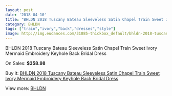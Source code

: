 ```yaml
---
layout: post
date: '2018-04-10'
title: "BHLDN 2018 Tuscany Bateau Sleeveless Satin Chapel Train Sweet Ivory Mermaid Embroidery Keyhole Back Bridal Dress"
category: BHLDN
tags: ["train","ivory","back","dresses","style"]
image: http://img.eudances.com/31885-thickbox_default/bhldn-2018-tuscany-bateau-sleeveless-satin-chapel-train-sweet-ivory-mermaid-embroidery-keyhole-back-bridal-dress.jpg
---
```

BHLDN 2018 Tuscany Bateau Sleeveless Satin Chapel Train Sweet Ivory Mermaid Embroidery Keyhole Back Bridal Dress

On Sales: **$358.98**
<a href="https://www.eudances.com/en/bhldn/9953-bhldn-2018-tuscany-bateau-sleeveless-satin-chapel-train-sweet-ivory-mermaid-embroidery-keyhole-back-bridal-dress.html"><amp-img layout="responsive" width="600" height="600" src="//img.eudances.com/31885-thickbox_default/bhldn-2018-tuscany-bateau-sleeveless-satin-chapel-train-sweet-ivory-mermaid-embroidery-keyhole-back-bridal-dress.jpg" alt="BHLDN 2018 Tuscany Bateau Sleeveless Satin Chapel Train Sweet Ivory Mermaid Embroidery Keyhole Back Bridal Dress 0" /></a>
<a href="https://www.eudances.com/en/bhldn/9953-bhldn-2018-tuscany-bateau-sleeveless-satin-chapel-train-sweet-ivory-mermaid-embroidery-keyhole-back-bridal-dress.html"><amp-img layout="responsive" width="600" height="600" src="//img.eudances.com/31891-thickbox_default/bhldn-2018-tuscany-bateau-sleeveless-satin-chapel-train-sweet-ivory-mermaid-embroidery-keyhole-back-bridal-dress.jpg" alt="BHLDN 2018 Tuscany Bateau Sleeveless Satin Chapel Train Sweet Ivory Mermaid Embroidery Keyhole Back Bridal Dress 1" /></a>
<a href="https://www.eudances.com/en/bhldn/9953-bhldn-2018-tuscany-bateau-sleeveless-satin-chapel-train-sweet-ivory-mermaid-embroidery-keyhole-back-bridal-dress.html"><amp-img layout="responsive" width="600" height="600" src="//img.eudances.com/31890-thickbox_default/bhldn-2018-tuscany-bateau-sleeveless-satin-chapel-train-sweet-ivory-mermaid-embroidery-keyhole-back-bridal-dress.jpg" alt="BHLDN 2018 Tuscany Bateau Sleeveless Satin Chapel Train Sweet Ivory Mermaid Embroidery Keyhole Back Bridal Dress 2" /></a>
<a href="https://www.eudances.com/en/bhldn/9953-bhldn-2018-tuscany-bateau-sleeveless-satin-chapel-train-sweet-ivory-mermaid-embroidery-keyhole-back-bridal-dress.html"><amp-img layout="responsive" width="600" height="600" src="//img.eudances.com/31889-thickbox_default/bhldn-2018-tuscany-bateau-sleeveless-satin-chapel-train-sweet-ivory-mermaid-embroidery-keyhole-back-bridal-dress.jpg" alt="BHLDN 2018 Tuscany Bateau Sleeveless Satin Chapel Train Sweet Ivory Mermaid Embroidery Keyhole Back Bridal Dress 3" /></a>
<a href="https://www.eudances.com/en/bhldn/9953-bhldn-2018-tuscany-bateau-sleeveless-satin-chapel-train-sweet-ivory-mermaid-embroidery-keyhole-back-bridal-dress.html"><amp-img layout="responsive" width="600" height="600" src="//img.eudances.com/31888-thickbox_default/bhldn-2018-tuscany-bateau-sleeveless-satin-chapel-train-sweet-ivory-mermaid-embroidery-keyhole-back-bridal-dress.jpg" alt="BHLDN 2018 Tuscany Bateau Sleeveless Satin Chapel Train Sweet Ivory Mermaid Embroidery Keyhole Back Bridal Dress 4" /></a>
<a href="https://www.eudances.com/en/bhldn/9953-bhldn-2018-tuscany-bateau-sleeveless-satin-chapel-train-sweet-ivory-mermaid-embroidery-keyhole-back-bridal-dress.html"><amp-img layout="responsive" width="600" height="600" src="//img.eudances.com/31887-thickbox_default/bhldn-2018-tuscany-bateau-sleeveless-satin-chapel-train-sweet-ivory-mermaid-embroidery-keyhole-back-bridal-dress.jpg" alt="BHLDN 2018 Tuscany Bateau Sleeveless Satin Chapel Train Sweet Ivory Mermaid Embroidery Keyhole Back Bridal Dress 5" /></a>
<a href="https://www.eudances.com/en/bhldn/9953-bhldn-2018-tuscany-bateau-sleeveless-satin-chapel-train-sweet-ivory-mermaid-embroidery-keyhole-back-bridal-dress.html"><amp-img layout="responsive" width="600" height="600" src="//img.eudances.com/31886-thickbox_default/bhldn-2018-tuscany-bateau-sleeveless-satin-chapel-train-sweet-ivory-mermaid-embroidery-keyhole-back-bridal-dress.jpg" alt="BHLDN 2018 Tuscany Bateau Sleeveless Satin Chapel Train Sweet Ivory Mermaid Embroidery Keyhole Back Bridal Dress 6" /></a>

Buy it: [BHLDN 2018 Tuscany Bateau Sleeveless Satin Chapel Train Sweet Ivory Mermaid Embroidery Keyhole Back Bridal Dress](https://www.eudances.com/en/bhldn/9953-bhldn-2018-tuscany-bateau-sleeveless-satin-chapel-train-sweet-ivory-mermaid-embroidery-keyhole-back-bridal-dress.html "BHLDN 2018 Tuscany Bateau Sleeveless Satin Chapel Train Sweet Ivory Mermaid Embroidery Keyhole Back Bridal Dress")

View more: [BHLDN](https://www.eudances.com/en/124-bhldn "BHLDN")